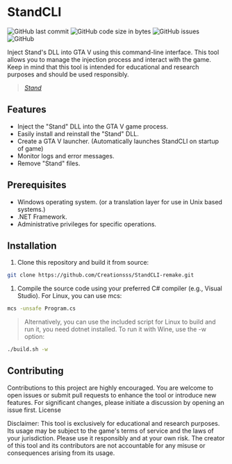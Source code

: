 # StandCLI
![GitHub last commit](https://img.shields.io/github/last-commit/Creationsss/StandCLI-remake)
![GitHub code size in bytes](https://img.shields.io/github/languages/code-size/Creationsss/StandCLI-remake)
![GitHub issues](https://img.shields.io/github/issues/Creationsss/StandCLI-remake)
![GitHub](https://img.shields.io/github/license/Creationsss/StandCLI-remake)

Inject Stand's DLL into GTA V using this command-line interface. This tool allows you to manage the injection process and interact with the game. Keep in mind that this tool is intended for educational and research purposes and should be used responsibly.

> [*Stand*](https://stand.gg/)

## Features

- Inject the "Stand" DLL into the GTA V game process.
- Easily install and reinstall the "Stand" DLL.
- Create a GTA V launcher. (Automatically launches StandCLI on startup of game)
- Monitor logs and error messages.
- Remove "Stand" files.

## Prerequisites

- Windows operating system. (or a translation layer for use in Unix based systems.)
- .NET Framework.
- Administrative privileges for specific operations.

## Installation

1. Clone this repository and build it from source:

```bash
git clone https://github.com/Creationsss/StandCLI-remake.git
```

1. Compile the source code using your preferred C# compiler (e.g., Visual Studio). For Linux, you can use mcs:
```bash
mcs -unsafe Program.cs
```

> Alternatively, you can use the included script for Linux to build and run it, you need dotnet installed. To run it with Wine, use the -w option:

```bash
./build.sh -w
```


## Contributing

Contributions to this project are highly encouraged. You are welcome to open issues or submit pull requests to enhance the tool or introduce new features. For significant changes, please initiate a discussion by opening an issue first.
License

Disclaimer: This tool is exclusively for educational and research purposes. Its usage may be subject to the game's terms of service and the laws of your jurisdiction. Please use it responsibly and at your own risk. The creator of this tool and its contributors are not accountable for any misuse or consequences arising from its usage.
